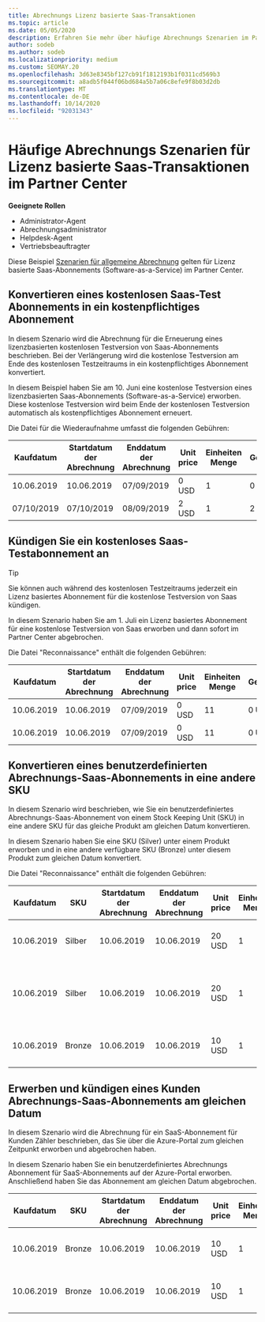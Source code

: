 ```yaml
---
title: Abrechnungs Lizenz basierte Saas-Transaktionen
ms.topic: article
ms.date: 05/05/2020
description: Erfahren Sie mehr über häufige Abrechnungs Szenarien im Partner Center für Lizenz basierte, Saas-Transaktionen (Software-as-a-Service).
author: sodeb
ms.author: sodeb
ms.localizationpriority: medium
ms.custom: SEOMAY.20
ms.openlocfilehash: 3d63e8345bf127cb91f1812193b1f0311cd569b3
ms.sourcegitcommit: a8adb5f044f06bd684a5b7a06c8efe9f8b03d2db
ms.translationtype: MT
ms.contentlocale: de-DE
ms.lasthandoff: 10/14/2020
ms.locfileid: "92031343"
---
```

# <a name="common-billing-scenarios-for-license-based-saas-transactions-in-partner-center"></a>Häufige Abrechnungs Szenarien für Lizenz basierte Saas-Transaktionen im Partner Center

**Geeignete Rollen**

- Administrator-Agent
- Abrechnungsadministrator
- Helpdesk-Agent
- Vertriebsbeauftragter


Diese Beispiel [Szenarien für allgemeine Abrechnung](common-billing-scenarios.md) gelten für Lizenz basierte Saas-Abonnements (Software-as-a-Service) im Partner Center.

## <a name="convert-a-free-trial-saas-subscription-to-a-paid-subscription"></a>Konvertieren eines kostenlosen Saas-Test Abonnements in ein kostenpflichtiges Abonnement

In diesem Szenario wird die Abrechnung für die Erneuerung eines lizenzbasierten kostenlosen Testversion von Saas-Abonnements beschrieben. Bei der Verlängerung wird die kostenlose Testversion am Ende des kostenlosen Testzeitraums in ein kostenpflichtiges Abonnement konvertiert.

In diesem Beispiel haben Sie am 10. Juni eine kostenlose Testversion eines lizenzbasierten Saas-Abonnements (Software-as-a-Service) erworben. Diese kostenlose Testversion wird beim Ende der kostenlosen Testversion automatisch als kostenpflichtiges Abonnement erneuert.

Die Datei für die Wiederaufnahme umfasst die folgenden Gebühren:

| Kaufdatum | Startdatum der Abrechnung | Enddatum der Abrechnung | Unit price | Einheiten Menge | Gesamtbetrag | Gebührenart | Abonnement Beschreibung |
| ------------- | ----------------- | --------------- | ---------- | ------------- | ------------ | ----------- | ----------------- |
| 10.06.2019 | 10.06.2019 | 07/09/2019 | 0 USD | 1 | 0 USD | Neu | Kostenlose Testversion |
| 07/10/2019 | 07/10/2019 | 08/09/2019 | 2 USD | 1 | 2 USD | Erneuern | Kostenpflichtiges Abonnement |

## <a name="cancel-a-free-trial-saas-subscription"></a>Kündigen Sie ein kostenloses Saas-Testabonnement an

> [!TIP]
> Sie können auch während des kostenlosen Testzeitraums jederzeit ein Lizenz basiertes Abonnement für die kostenlose Testversion von Saas kündigen.

In diesem Szenario haben Sie am 1. Juli ein Lizenz basiertes Abonnement für eine kostenlose Testversion von Saas erworben und dann sofort im Partner Center abgebrochen.

Die Datei "Reconnaissance" enthält die folgenden Gebühren:

| Kaufdatum | Startdatum der Abrechnung | Enddatum der Abrechnung | Unit price | Einheiten Menge | Gesamtbetrag | Gebührenart | Abonnement Beschreibung |
| ------------- | ----------------- | --------------- | ---------- | ------------- | ------------ | ----------- | ----------------- |
| 10.06.2019 | 10.06.2019 | 07/09/2019 | 0 USD | 11 | 0 USD | Neu | Kostenlose Testversion |
| 10.06.2019 | 10.06.2019 | 07/09/2019 | 0 USD | 11 | 0 USD | Abbrechen | Kostenlose Testversion |

## <a name="convert-custom-meter-saas-subscription-to-another-sku"></a>Konvertieren eines benutzerdefinierten Abrechnungs-Saas-Abonnements in eine andere SKU

In diesem Szenario wird beschrieben, wie Sie ein benutzerdefiniertes Abrechnungs-Saas-Abonnement von einem Stock Keeping Unit (SKU) in eine andere SKU für das gleiche Produkt am gleichen Datum konvertieren.

In diesem Szenario haben Sie eine SKU (Silver) unter einem Produkt erworben und in eine andere verfügbare SKU (Bronze) unter diesem Produkt zum gleichen Datum konvertiert.

Die Datei "Reconnaissance" enthält die folgenden Gebühren:

| Kaufdatum | SKU | Startdatum der Abrechnung | Enddatum der Abrechnung | Unit price | Einheiten Menge | Gesamtbetrag | Gebührenart | Abonnement Beschreibung |
| ------------- | ----------------- | ----------------- | --------------- | ---------- | ------------- | ------------ | ----------- | ----------------- |
| 10.06.2019 | Silber | 10.06.2019 | 10.06.2019 | 20 USD | 1 | 20 USD | Neu | Benutzerdefiniertes Abrechnungs Abonnement für Saas |
| 10.06.2019 | Silber | 10.06.2019 | 10.06.2019 | 20 USD | 1 | -$20 | Convert | Anteilsmäßig angeforderte Rechnung für benutzerdefiniertes Abrechnungs-Saas-Abonnement |
| 10.06.2019 | Bronze | 10.06.2019 | 10.06.2019 | 10 USD | 1 | 10 USD | Convert | Benutzerdefiniertes Abrechnungs Abonnement für Saas |

## <a name="purchase-and-cancel-a-customer-meter-saas-subscription-on-same-date"></a>Erwerben und kündigen eines Kunden Abrechnungs-Saas-Abonnements am gleichen Datum

In diesem Szenario wird die Abrechnung für ein SaaS-Abonnement für Kunden Zähler beschrieben, das Sie über die Azure-Portal zum gleichen Zeitpunkt erworben und abgebrochen haben.

In diesem Szenario haben Sie ein benutzerdefiniertes Abrechnungs Abonnement für SaaS-Abonnements auf der Azure-Portal erworben. Anschließend haben Sie das Abonnement am gleichen Datum abgebrochen.

| Kaufdatum | SKU | Startdatum der Abrechnung | Enddatum der Abrechnung | Unit price | Einheiten Menge | Gesamtbetrag | Gebührenart | Abonnement Beschreibung |
| ------------- | ------------- |----------------- | --------------- | ---------- | ------------- | ------------ | ----------- | ----------------- |
| 10.06.2019 | Bronze | 10.06.2019 | 10.06.2019 | 10 USD | 1 | 10 USD | Neu | Benutzerdefiniertes Abrechnungs Abonnement für Saas |
| 10.06.2019 | Bronze | 10.06.2019 | 10.06.2019 | 10 USD | 1 | -$10 | CancelImmediate | Benutzerdefiniertes Abrechnungs Abonnement für Saas |
